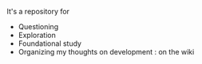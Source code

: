 It's a repository for 
- Questioning
- Exploration
- Foundational study
- Organizing my thoughts on development : on the wiki
